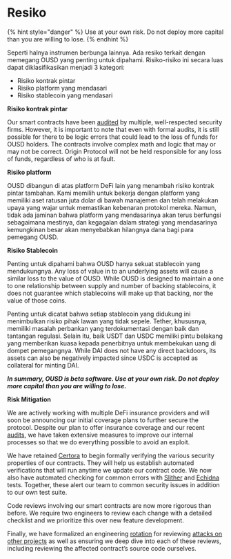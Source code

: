 # Resiko

{% hint style="danger" %}
Use at your own risk. Do not deploy more capital than you are willing to lose.
{% endhint %}

Seperti halnya instrumen berbunga lainnya. Ada resiko terkait dengan memegang OUSD yang penting untuk dipahami. Risiko-risiko ini secara luas dapat diklasifikasikan menjadi 3 kategori:

* Risiko kontrak pintar
* Risiko platform yang mendasari
* Risiko stablecoin yang mendasari

**Risiko kontrak pintar**

Our smart contracts have been [audited](audits.md) by multiple, well-respected security firms. However, it is important to note that even with formal audits, it is still possible for there to be logic errors that could lead to the loss of funds for OUSD holders. The contracts involve complex math and logic that may or may not be correct. Origin Protocol will not be held responsible for any loss of funds, regardless of who is at fault.

**Risiko platform**

OUSD dibangun di atas platform DeFi lain yang menambah risiko kontrak pintar tambahan. Kami memilih untuk bekerja dengan platform yang memiliki aset ratusan juta dolar di bawah manajemen dan telah melakukan upaya yang wajar untuk memastikan kebenaran protokol mereka. Namun, tidak ada jaminan bahwa platform yang mendasarinya akan terus berfungsi sebagaimana mestinya, dan kegagalan dalam strategi yang mendasarinya kemungkinan besar akan menyebabkan hilangnya dana bagi para pemegang OUSD.

**Risiko Stablecoin**

Penting untuk dipahami bahwa OUSD hanya sekuat stablecoin yang mendukungnya. Any loss of value in to an underlying assets will cause a similar loss to the value of OUSD. While OUSD is designed to maintain a one to one relationship between supply and number of backing stablecoins, it does not guarantee which stablecoins will make up that backing, nor the value of those coins.

Penting untuk dicatat bahwa setiap stablecoin yang didukung ini menimbulkan risiko pihak lawan yang tidak sepele. Tether, khususnya, memiliki masalah perbankan yang terdokumentasi dengan baik dan tantangan regulasi. Selain itu, baik USDT dan USDC memiliki pintu belakang yang memberikan kuasa kepada penerbitnya untuk membekukan uang di dompet pemegangnya. While DAI does not have any direct backdoors, its assets can also be negatively impacted since USDC is accepted as collateral for minting DAI.

_**In summary, OUSD is beta software. Use at your own risk. Do not deploy more capital than you are willing to lose.**_

**Risk Mitigation**

We are actively working with multiple DeFi insurance providers and will soon be announcing our initial coverage plans to further secure the protocol. Despite our plan to offer insurance coverage and our recent [audits](audits.md), we have taken extensive measures to improve our internal processes so that we do everything possible to avoid an exploit.

We have retained [Certora](https://www.certora.com/) to begin formally verifying the various security properties of our contracts. They will help us establish automated verifications that will run anytime we update our contract code. We now also have automated checking for common errors with [Slither](https://github.com/crytic/slither) and [Echidna](https://github.com/crytic/echidna) tests. Together, these alert our team to common security issues in addition to our own test suite.

Code reviews involving our smart contracts are now more rigorous than before. We require two engineers to review each change with a detailed checklist and we prioritize this over new feature development.

Finally, we have formalized an engineering [rotation](https://github.com/OriginProtocol/security/blob/master/incidents/ROTATION.md) for reviewing [attacks on other projects](https://github.com/OriginProtocol/security/tree/master/incidents) as well as ensuring we deep dive into each of these reviews, including reviewing the affected contract’s source code ourselves.







